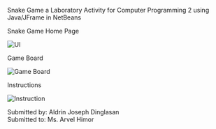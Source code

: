    Snake Game a Laboratory Activity for Computer Programming 2 using Java/JFrame in NetBeans


   

   Snake Game Home Page


![UI](https://github.com/user-attachments/assets/9eba5e92-6e7e-4d3d-b91f-e3b6435c8e40)



   Game Board


![Game Board](https://github.com/user-attachments/assets/a6574ffd-247f-41f9-a9cd-afe7632b18f7)





   Instructions



![Instruction](https://github.com/user-attachments/assets/482e0150-0dff-477d-8624-c128ddc6097e)








Submitted by: Aldrin Joseph Dinglasan   
Submitted to: Ms. Arvel Himor
